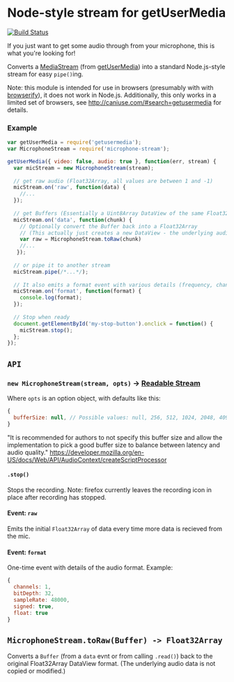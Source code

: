 # Node-style stream for getUserMedia

[![Build Status](https://travis-ci.org/saebekassebil/microphone-stream.svg?branch=master)](https://travis-ci.org/saebekassebil/microphone-stream)

If you just want to get some audio through from your microphone, this is
what you're looking for!

Converts a [MediaStream](https://developer.mozilla.org/en-US/docs/Web/API/MediaStream) (from [getUserMedia](https://developer.mozilla.org/en-US/docs/Web/API/Navigator/getUserMedia)) into a standard Node.js-style stream for easy `pipe()`ing.

Note: this module is intended for use in browsers (presumably with with [browserify](http://browserify.org/)), 
it does not work in Node.js.
Additionally, this only works in a limited set of browsers, see http://caniuse.com/#search=getusermedia for details.


### Example

```js
var getUserMedia = require('getusermedia');
var MicrophoneStream = require('microphone-stream');

getUserMedia({ video: false, audio: true }, function(err, stream) {
  var micStream = new MicrophoneStream(stream);
  
  // get raw audio (Float32Array, all values are between 1 and -1)
  micStream.on('raw', function(data) {
    //...
  });
  
  // get Buffers (Essentially a Uint8Array DataView of the same Float32 values)
  micStream.on('data', function(chunk) {
    // Optionally convert the Buffer back into a Float32Array
    // (This actually just creates a new DataView - the underlying audio data is not copied or modified.)
    var raw = MicrophoneStream.toRaw(chunk) 
    //...
   });
  
  // or pipe it to another stream
  micStream.pipe(/*...*/);
  
  // It also emits a format event with various details (frequency, channels, etc)
  micStream.on('format', function(format) {
    console.log(format);
  });
  
  // Stop when ready
  document.getElementById('my-stop-button').onclick = function() {
    micStream.stop();
  };
});
```

## `API`

### `new MicrophoneStream(stream, opts)` -> [Readable Stream](https://nodejs.org/api/stream.html)

Where `opts` is an option object, with defaults like this:
```js
{
  bufferSize: null, // Possible values: null, 256, 512, 1024, 2048, 4096, 8192, 16384
}
```

"It is recommended for authors to not specify this buffer size and allow the implementation to pick a good buffer size 
to balance between latency and audio quality."
https://developer.mozilla.org/en-US/docs/Web/API/AudioContext/createScriptProcessor

#### `.stop()` 

Stops the recording. 
Note: firefox currently leaves the recording icon in place after recording has stopped.

#### Event: `raw`

Emits the initial `Float32Array` of data every time more data is recieved from the mic.

#### Event: `format`

One-time event with details of the audio format. Example:

```js
{
  channels: 1,
  bitDepth: 32,
  sampleRate: 48000,
  signed: true,
  float: true
}
```

## `MicrophoneStream.toRaw(Buffer) -> Float32Array`
  
Converts a `Buffer` (from a `data` evnt or from calling `.read()`) back to the original Float32Array DataView format. (The underlying audio data is not copied or modified.)
